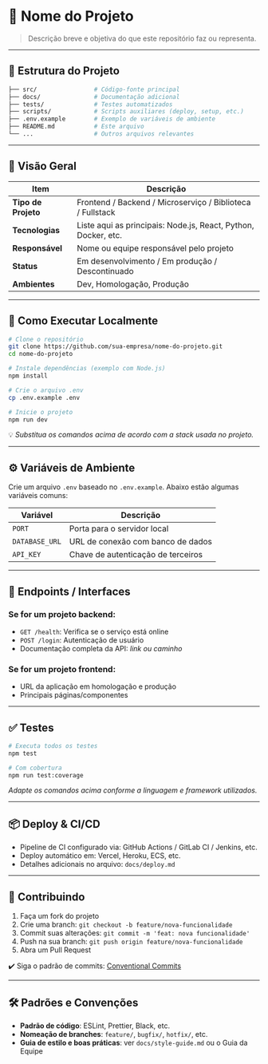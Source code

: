 # 📘 Nome do Projeto

> Descrição breve e objetiva do que este repositório faz ou representa.

---

## 📂 Estrutura do Projeto

```bash
├── src/                # Código-fonte principal
├── docs/               # Documentação adicional
├── tests/              # Testes automatizados
├── scripts/            # Scripts auxiliares (deploy, setup, etc.)
├── .env.example        # Exemplo de variáveis de ambiente
├── README.md           # Este arquivo
└── ...                 # Outros arquivos relevantes
```

---

## 🧭 Visão Geral

| Item                | Descrição                                              |
|---------------------|--------------------------------------------------------|
| **Tipo de Projeto** | Frontend / Backend / Microserviço / Biblioteca / Fullstack |
| **Tecnologias**     | Liste aqui as principais: Node.js, React, Python, Docker, etc. |
| **Responsável**     | Nome ou equipe responsável pelo projeto               |
| **Status**          | Em desenvolvimento / Em produção / Descontinuado      |
| **Ambientes**       | Dev, Homologação, Produção                            |

---

## 🚀 Como Executar Localmente

```bash
# Clone o repositório
git clone https://github.com/sua-empresa/nome-do-projeto.git
cd nome-do-projeto

# Instale dependências (exemplo com Node.js)
npm install

# Crie o arquivo .env
cp .env.example .env

# Inicie o projeto
npm run dev
```

💡 *Substitua os comandos acima de acordo com a stack usada no projeto.*

---

## ⚙️ Variáveis de Ambiente

Crie um arquivo `.env` baseado no `.env.example`. Abaixo estão algumas variáveis comuns:

| Variável       | Descrição                             |
|----------------|----------------------------------------|
| `PORT`         | Porta para o servidor local            |
| `DATABASE_URL` | URL de conexão com banco de dados      |
| `API_KEY`      | Chave de autenticação de terceiros     |

---

## 📡 Endpoints / Interfaces

### Se for um projeto **backend**:

- `GET /health`: Verifica se o serviço está online  
- `POST /login`: Autenticação de usuário  
- Documentação completa da API: _link ou caminho_

### Se for um projeto **frontend**:

- URL da aplicação em homologação e produção  
- Principais páginas/componentes  

---

## ✅ Testes

```bash
# Executa todos os testes
npm test

# Com cobertura
npm run test:coverage
```

*Adapte os comandos acima conforme a linguagem e framework utilizados.*

---

## 📦 Deploy & CI/CD

- Pipeline de CI configurado via: GitHub Actions / GitLab CI / Jenkins, etc.  
- Deploy automático em: Vercel, Heroku, ECS, etc.  
- Detalhes adicionais no arquivo: `docs/deploy.md`  

---

## 🧠 Contribuindo

1. Faça um fork do projeto  
2. Crie uma branch: `git checkout -b feature/nova-funcionalidade`  
3. Commit suas alterações: `git commit -m 'feat: nova funcionalidade'`  
4. Push na sua branch: `git push origin feature/nova-funcionalidade`  
5. Abra um Pull Request  

✔️ Siga o padrão de commits: [Conventional Commits](https://www.conventionalcommits.org/pt-br/v1.0.0/)

---

## 🛠️ Padrões e Convenções

- **Padrão de código**: ESLint, Prettier, Black, etc.  
- **Nomeação de branches**: `feature/`, `bugfix/`, `hotfix/`, etc.  
- **Guia de estilo e boas práticas**: ver `docs/style-guide.md` ou o Guia da Equipe  